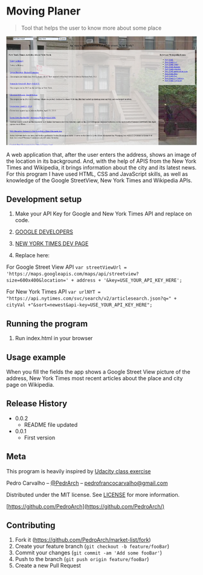 # Moving Planer

> Tool that helps the user to know more about some place

![](screen-shot.png)

A web application that, after the user enters the address, shows an image of the location in its background. And, with the help of APIS from the New York Times and Wikipedia, it brings information about the city and its latest news. For this program I have used HTML, CSS and JavaScript skills, as well as knowledge of the Google StreetView, New York Times and Wikipedia APIs.



## Development setup

1. Make your API Key for Google and New York Times API and replace on code.

2. [GOOGLE DEVELOPERS](https://developers.google.com/maps/documentation/embed/get-api-key)

3. [NEW YORK TIMES DEV PAGE](https://developer.nytimes.com/get-started)

4. Replace here:

For Google Street View API
`var streetViewUrl = 'https://maps.googleapis.com/maps/api/streetview?size=600x400&location=' + address + '&key=USE_YOUR_API_KEY_HERE';`

For New York Times API
`var urlNYT = "https://api.nytimes.com/svc/search/v2/articlesearch.json?q=" + cityVal +"&sort=newest&api-key=USE_YOUR_API_KEY_HERE";`


## Running the program

1. Run index.html in your browser

## Usage example

When you fill the fields the app shows a Google Street View picture of the address, New York Times most recent articles about the place and city page on Wikipedia.

## Release History

* 0.0.2
   * README file updated
* 0.0.1
   * First version

## Meta
This program is heavily inspired by [Udacity class exercise](https://www.udacity.com/course/intro-to-backend--ud171)

Pedro Carvalho – [@PedrArch](https://twitter.com/PedroArch) – pedrofrancocarvalho@gmail.com

Distributed under the MIT license. See [LICENSE](LICENSE.txt) for more information.

[https://github.com/PedroArch](https://github.com/PedroArch/)

## Contributing

1. Fork it (<https://github.com/PedroArch/market-list/fork>)
2. Create your feature branch (`git checkout -b feature/fooBar`)
3. Commit your changes (`git commit -am 'Add some fooBar'`)
4. Push to the branch (`git push origin feature/fooBar`)
5. Create a new Pull Request

<!-- Markdown link & img dfn's -->
[twitter]:https://twitter.com/PedroArch
[github]:https://github.com/PedroArch
[email]: pedrofrancocarvalho@gmail.com
